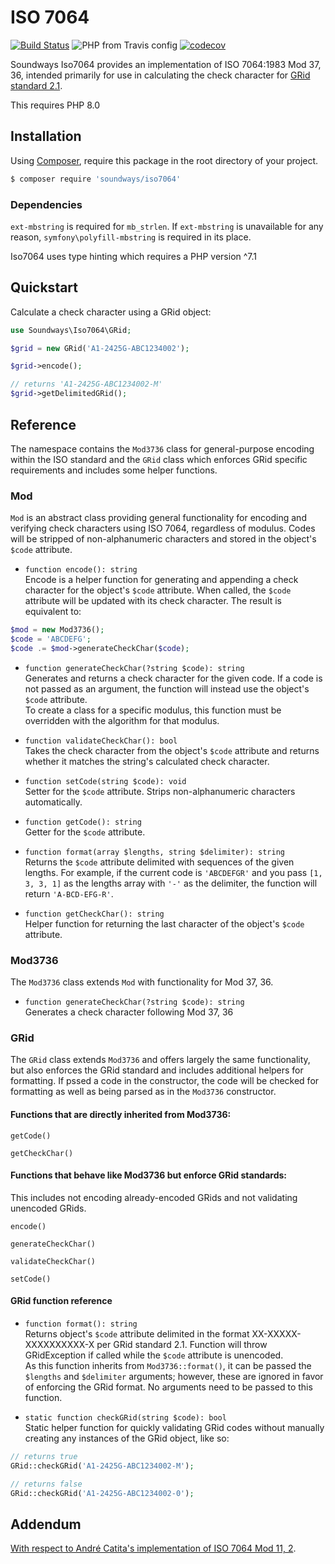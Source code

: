 # ISO 7064

[![Build Status](https://travis-ci.com/soundways/Iso7064-php.svg?branch=master)](https://travis-ci.com/soundways/Iso7064-php) ![PHP from Travis config](https://img.shields.io/travis/php-v/soundways/Iso7064-php) [![codecov](https://codecov.io/gh/soundways/Iso7064-php/branch/master/graph/badge.svg)](https://codecov.io/gh/soundways/Iso7064-php)

Soundways Iso7064 provides an implementation of ISO 7064:1983 Mod 37, 36, intended primarily for use in calculating the check character for [GRid standard 2.1](https://ifpi.org/downloads/GRid_Standard_v2_1.pdf).

This requires PHP 8.0

## Installation

Using [Composer](https://getcomposer.org), require this package in the root directory of your project.

```bash
$ composer require 'soundways/iso7064'
```

### Dependencies

`ext-mbstring` is required for `mb_strlen`. If `ext-mbstring` is unavailable for any reason, `symfony\polyfill-mbstring` is required in its place.

Iso7064 uses type hinting which requires a PHP version ^7.1

## Quickstart

Calculate a check character using a GRid object:

```php
use Soundways\Iso7064\GRid;

$grid = new GRid('A1-2425G-ABC1234002');

$grid->encode();

// returns 'A1-2425G-ABC1234002-M'
$grid->getDelimitedGRid();
```

## Reference

The namespace contains the `Mod3736` class for general-purpose encoding within the ISO standard and the `GRid` class which enforces GRid specific requirements and includes some helper functions.

### Mod

`Mod` is an abstract class providing general functionality for encoding and verifying check characters using ISO 7064, regardless of modulus. Codes will be stripped of non-alphanumeric characters and stored in the object's `$code` attribute.

- `function encode(): string`  
  Encode is a helper function for generating and appending a check character for the object's `$code` attribute. When called, the `$code` attribute will be updated with its check character. The result is equivalent to:

```php
$mod = new Mod3736();
$code = 'ABCDEFG';
$code .= $mod->generateCheckChar($code);
```

- `function generateCheckChar(?string $code): string`  
  Generates and returns a check character for the given code. If a code is not passed as an argument, the function will instead use the object's `$code` attribute.  
  To create a class for a specific modulus, this function must be overridden with the algorithm for that modulus.

- `function validateCheckChar(): bool`  
  Takes the check character from the object's `$code` attribute and returns whether it matches the string's calculated check character.

- `function setCode(string $code): void`  
  Setter for the `$code` attribute. Strips non-alphanumeric characters automatically.

- `function getCode(): string`  
  Getter for the `$code` attribute.

- `function format(array $lengths, string $delimiter): string`  
  Returns the `$code` attribute delimited with sequences of the given lengths. For example, if the current code is `'ABCDEFGR'` and you pass `[1, 3, 3, 1]` as the lengths array with `'-'` as the delimiter, the function will return `'A-BCD-EFG-R'`.

- `function getCheckChar(): string`  
  Helper function for returning the last character of the object's `$code` attribute.

### Mod3736

The `Mod3736` class extends `Mod` with functionality for Mod 37, 36.

- `function generateCheckChar(?string $code): string`  
  Generates a check character following Mod 37, 36

### GRid

The `GRid` class extends `Mod3736` and offers largely the same functionality, but also enforces the GRid standard and includes additional helpers for formatting. If pssed a code in the constructor, the code will be checked for formatting as well as being parsed as in the `Mod3736` constructor.

#### Functions that are directly inherited from Mod3736:

`getCode()`

`getCheckChar()`

#### Functions that behave like Mod3736 but enforce GRid standards:

This includes not encoding already-encoded GRids and not validating unencoded GRids.

`encode()`

`generateCheckChar()`

`validateCheckChar()`

`setCode()`

#### GRid function reference

- `function format(): string`  
  Returns object's `$code` attribute delimited in the format XX-XXXXX-XXXXXXXXXX-X per GRid standard 2.1. Function will throw GRidException if called while the `$code` attribute is unencoded.  
  As this function inherits from `Mod3736::format()`, it can be passed the `$lengths` and `$delimiter` arguments; however, these are ignored in favor of enforcing the GRid format. No arguments need to be passed to this function.

- `static function checkGRid(string $code): bool`  
  Static helper function for quickly validating GRid codes without manually creating any instances of the GRid object, like so:

```php
// returns true
GRid::checkGRid('A1-2425G-ABC1234002-M');

// returns false
GRid::checkGRid('A1-2425G-ABC1234002-0');
```

## Addendum

[With respect to André Catita's implementation of ISO 7064 Mod 11, 2](http://andrecatita.com/code-snippets/iso-7064-mod-112-php/).
